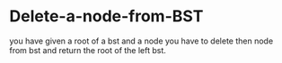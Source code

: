 # Delete-a-node-from-BST
you have given a root of a bst and a node you have to delete then node from bst and return the root of the left bst.
